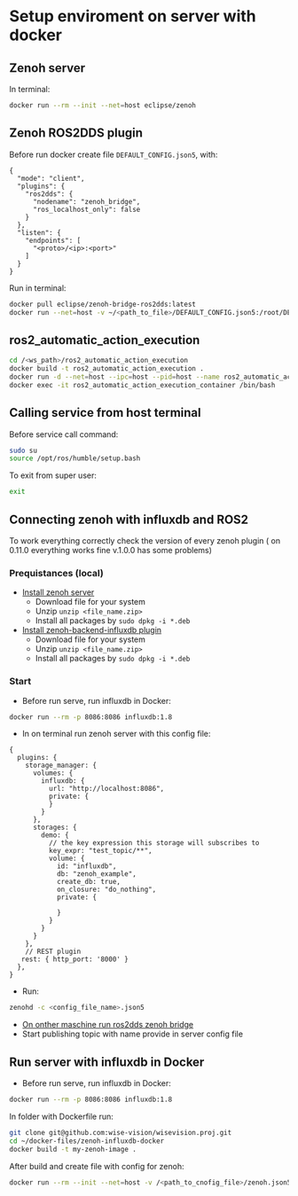 # Setup enviroment on server with docker
## Zenoh server
In terminal:
``` bash
docker run --rm --init --net=host eclipse/zenoh
```
## Zenoh ROS2DDS plugin
Before run docker create file `DEFAULT_CONFIG.json5`, with:

```json5
{
  "mode": "client",
  "plugins": {
    "ros2dds": {
      "nodename": "zenoh_bridge",
      "ros_localhost_only": false
    }
  },
  "listen": {
    "endpoints": [
      "<proto>/<ip>:<port>"
    ]
  }
}
```
Run in terminal:
``` bash
docker pull eclipse/zenoh-bridge-ros2dds:latest
docker run --net=host -v ~/<path_to_file>/DEFAULT_CONFIG.json5:/root/DEFAULT_CONFIG.json5 -e ROS_DISTRO=humble eclipse/zenoh-bridge-ros2dds:latest -c /root/DEFAULT_CONFIG.json5
```
## ros2_automatic_action_execution

```bash
cd /<ws_path>/ros2_automatic_action_execution
docker build -t ros2_automatic_action_execution .
docker run -d --net=host --ipc=host --pid=host --name ros2_automatic_action_execution_container ros2_automatic_action_execution
docker exec -it ros2_automatic_action_execution_container /bin/bash
```


## Calling service from host terminal
Before service call command:
``` bash
sudo su
source /opt/ros/humble/setup.bash
```
To exit from super user:
``` bash
exit
```

## Connecting zenoh with influxdb and ROS2
To work everything correctly check the version of every zenoh plugin ( on 0.11.0 everything works fine v.1.0.0 has some problems)
### Prequistances (local)
*  [Install zenoh server](https://download.eclipse.org/zenoh/zenoh/latest/)
   * Download file for your system
   * Unzip `unzip <file_name.zip>`
   * Install all packages by `sudo dpkg -i *.deb`
* [Install zenoh-backend-influxdb plugin](https://download.eclipse.org/zenoh/zenoh-backend-influxdb/latest/)
   * Download file for your system
   * Unzip `unzip <file_name.zip>`
   * Install all packages by `sudo dpkg -i *.deb`
### Start
* Before run serve, run influxdb in Docker:
``` bash
docker run --rm -p 8086:8086 influxdb:1.8
```
* In on terminal run zenoh server with this config file:
``` json5
{
  plugins: {
    storage_manager: {
      volumes: {
        influxdb: {
          url: "http://localhost:8086",
          private: {
          }
        }
      },
      storages: {
        demo: {
          // the key expression this storage will subscribes to
          key_expr: "test_topic/**",
          volume: {
            id: "influxdb",
            db: "zenoh_example",
            create_db: true,
            on_closure: "do_nothing",
            private: {

            }
          }
        }
      }
    },
    // REST plugin
   rest: { http_port: '8000' }
  },
}

```
* Run:
``` bash
zenohd -c <config_file_name>.json5
```
* [On onther maschine run ros2dds zenoh bridge](dds_router.md#wan-client)
* Start publishing topic with name provide in server config file

## Run server with influxdb in Docker

* Before run serve, run influxdb in Docker:
``` bash
docker run --rm -p 8086:8086 influxdb:1.8
```
In folder with Dockerfile run:
``` bash 
git clone git@github.com:wise-vision/wisevision.proj.git
cd ~/docker-files/zenoh-influxdb-docker
docker build -t my-zenoh-image .
```
After build and create file with config for zenoh:
``` bash
docker run --rm --init --net=host -v /<path_to_cnofig_file>/zenoh.json5:/root/.zenoh/zenoh.json5 my-zenoh-image -c /root/.zenoh/zenoh.json5